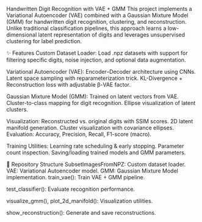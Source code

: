 Handwritten Digit Recognition with VAE + GMM
This project implements a Variational Autoencoder (VAE) combined with a Gaussian Mixture Model (GMM) for handwritten digit recognition, clustering, and reconstruction. Unlike traditional classification pipelines, this approach learns a low-dimensional latent representation of digits and leverages unsupervised clustering for label prediction.

✨ Features
Custom Dataset Loader: Load .npz datasets with support for filtering specific digits, noise injection, and optional data augmentation.

Variational Autoencoder (VAE):
Encoder–Decoder architecture using CNNs.
Latent space sampling with reparameterization trick.
KL-Divergence + Reconstruction loss with adjustable β-VAE factor.

Gaussian Mixture Model (GMM):
Trained on latent vectors from VAE.
Cluster-to-class mapping for digit recognition.
Ellipse visualization of latent clusters.

Visualization:
Reconstructed vs. original digits with SSIM scores.
2D latent manifold generation.
Cluster visualization with covariance ellipses.
Evaluation: Accuracy, Precision, Recall, F1-score (macro).

Training Utilities:
Learning rate scheduling & early stopping.
Parameter count inspection.
Saving/loading trained models and GMM parameters.

📂 Repository Structure
SubsetImagesFromNPZ: Custom dataset loader.
VAE: Variational Autoencoder model.
GMM: Gaussian Mixture Model implementation.
train_vae(): Train VAE + GMM pipeline.

test_classifier(): Evaluate recognition performance.

visualize_gmm(), plot_2d_manifold(): Visualization utilities.

show_reconstruction(): Generate and save reconstructions.
